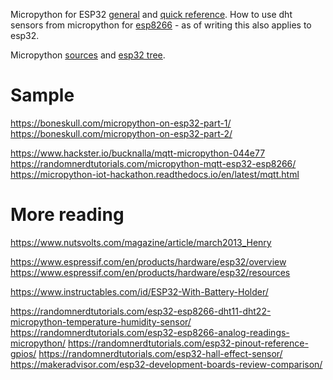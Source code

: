 
Micropython for ESP32 [general](https://docs.micropython.org/en/latest/esp32/general.html) and [quick reference](https://docs.micropython.org/en/latest/esp32/quickref.html). How to use dht sensors from micropython for [esp8266](https://docs.micropython.org/en/latest/esp8266/tutorial/dht.html) - as of writing this also applies to esp32.


Micropython [sources](https://github.com/micropython/micropython) and [esp32
tree](https://github.com/micropython/micropython/tree/master/ports/esp32).


# Sample

https://boneskull.com/micropython-on-esp32-part-1/
https://boneskull.com/micropython-on-esp32-part-2/


https://www.hackster.io/bucknalla/mqtt-micropython-044e77
https://randomnerdtutorials.com/micropython-mqtt-esp32-esp8266/
https://micropython-iot-hackathon.readthedocs.io/en/latest/mqtt.html

# More reading

https://www.nutsvolts.com/magazine/article/march2013_Henry

https://www.espressif.com/en/products/hardware/esp32/overview
https://www.espressif.com/en/products/hardware/esp32/resources

https://www.instructables.com/id/ESP32-With-Battery-Holder/

https://randomnerdtutorials.com/esp32-esp8266-dht11-dht22-micropython-temperature-humidity-sensor/
https://randomnerdtutorials.com/esp32-esp8266-analog-readings-micropython/
https://randomnerdtutorials.com/esp32-pinout-reference-gpios/
https://randomnerdtutorials.com/esp32-hall-effect-sensor/
https://makeradvisor.com/esp32-development-boards-review-comparison/

